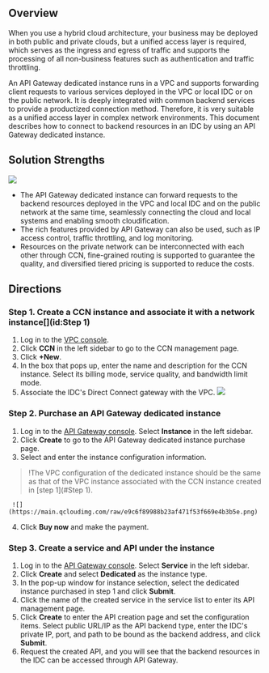 ## Overview

When you use a hybrid cloud architecture, your business may be deployed in both public and private clouds, but a unified access layer is required, which serves as the ingress and egress of traffic and supports the processing of all non-business features such as authentication and traffic throttling.

An API Gateway dedicated instance runs in a VPC and supports forwarding client requests to various services deployed in the VPC or local IDC or on the public network. It is deeply integrated with common backend services to provide a productized connection method. Therefore, it is very suitable as a unified access layer in complex network environments. This document describes how to connect to backend resources in an IDC by using an API Gateway dedicated instance.

## Solution Strengths

![](https://main.qcloudimg.com/raw/2adf52e12df99cc9d0eecc998c8b6ecc.png)

- The API Gateway dedicated instance can forward requests to the backend resources deployed in the VPC and local IDC and on the public network at the same time, seamlessly connecting the cloud and local systems and enabling smooth cloudification.
- The rich features provided by API Gateway can also be used, such as IP access control, traffic throttling, and log monitoring.
- Resources on the private network can be interconnected with each other through CCN, fine-grained routing is supported to guarantee the quality, and diversified tiered pricing is supported to reduce the costs.

## Directions

### Step 1. Create a CCN instance and associate it with a network instance[](id:Step 1)

1. Log in to the [VPC console](https://console.cloud.tencent.com/vpc).
2. Click **CCN** in the left sidebar to go to the CCN management page.
3. Click **+New**.
4. In the box that pops up, enter the name and description for the CCN instance. Select its billing mode, service quality, and bandwidth limit mode.
5. Associate the IDC's Direct Connect gateway with the VPC.
	 ![](https://main.qcloudimg.com/raw/7063ae428f1bb924e9eeb5a999a67eab.png)

### Step 2. Purchase an API Gateway dedicated instance

1. Log in to the [API Gateway console](https://console.cloud.tencent.com/apigateway). Select **Instance** in the left sidebar.
2. Click **Create** to go to the API Gateway dedicated instance purchase page.
3. Select and enter the instance configuration information.
>!The VPC configuration of the dedicated instance should be the same as that of the VPC instance associated with the CCN instance created in [step 1](#Step 1).
>
	 ![](https://main.qcloudimg.com/raw/e9c6f89988b23af471f53f669e4b3b5e.png)
4. Click **Buy now** and make the payment.

### Step 3. Create a service and API under the instance

1. Log in to the [API Gateway console](https://console.cloud.tencent.com/apigateway). Select **Service** in the left sidebar.
2. Click **Create** and select **Dedicated** as the instance type.
3. In the pop-up window for instance selection, select the dedicated instance purchased in step 1 and click **Submit**.
4. Click the name of the created service in the service list to enter its API management page.
5. Click **Create** to enter the API creation page and set the configuration items. Select public URL/IP as the API backend type, enter the IDC's private IP, port, and path to be bound as the backend address, and click **Submit**.
6. Request the created API, and you will see that the backend resources in the IDC can be accessed through API Gateway.
